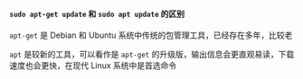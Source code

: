 #### `sudo apt-get update` 和 `sudo apt update` 的区别
`apt-get` 是 Debian 和 Ubuntu 系统中传统的包管理工具，已经存在多年，比较老

`apt` 是较新的工具，可以看作是 `apt-get` 的升级版，输出信息会更直观易读，下载速度也会更快，在现代 Linux 系统中是首选命令